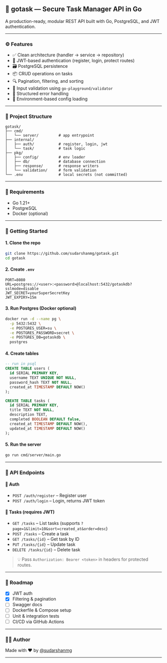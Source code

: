## 📌 gotask — Secure Task Manager API in Go

A production-ready, modular REST API built with Go, PostgreSQL, and JWT authentication.

---

### ⚙️ Features

- ✅ Clean architecture (handler → service → repository)
- 🔐 JWT-based authentication (register, login, protect routes)
- 🗃️ PostgreSQL persistence
- 📦 CRUD operations on tasks
- 🔍 Pagination, filtering, and sorting
- 🧼 Input validation using `go-playground/validator`
- 🧱 Structured error handling
- 📁 Environment-based config loading

---

### 📁 Project Structure

```
gotask/
├── cmd/
│   └── server/         # app entrypoint
├── internal/
│   ├── auth/           # register, login, jwt
│   └── task/           # task logic
├── pkg/
│   ├── config/         # env loader
│   ├── db/             # database connection
│   ├── response/       # response writers
│   └── validation/     # form validation
└── .env                # local secrets (not committed)
```

---

### 🔧 Requirements

- Go 1.21+
- PostgreSQL
- Docker (optional)

---

### 🚀 Getting Started

#### 1. Clone the repo

```bash
git clone https://github.com/sudarshanmg/gotask.git
cd gotask
```

#### 2. Create `.env`

```env
PORT=8080
URL=postgres://<user>:<password>@localhost:5432/gotaskdb?sslmode=disable
JWT_SECRET=yourSuperSecretKey
JWT_EXPIRY=15m
```

#### 3. Run Postgres (Docker optional)

```bash
docker run -d --name pg \
  -p 5432:5432 \
  -e POSTGRES_USER=su \
  -e POSTGRES_PASSWORD=secret \
  -e POSTGRES_DB=gotaskdb \
  postgres
```

#### 4. Create tables

```sql
-- run in psql
CREATE TABLE users (
  id SERIAL PRIMARY KEY,
  username TEXT UNIQUE NOT NULL,
  password_hash TEXT NOT NULL,
  created_at TIMESTAMP DEFAULT NOW()
);

CREATE TABLE tasks (
  id SERIAL PRIMARY KEY,
  title TEXT NOT NULL,
  description TEXT,
  completed BOOLEAN DEFAULT false,
  created_at TIMESTAMP DEFAULT NOW(),
  updated_at TIMESTAMP DEFAULT NOW()
);
```

#### 5. Run the server

```bash
go run cmd/server/main.go
```

---

### 🧪 API Endpoints

#### 🔑 Auth

- `POST /auth/register` – Register user
- `POST /auth/login` – Login, returns JWT token

#### 📌 Tasks (requires JWT)

- `GET /tasks` – List tasks (supports `?page=1&limit=10&sort=created_at&order=desc`)
- `POST /tasks` – Create a task
- `GET /tasks/{id}` – Get task by ID
- `PUT /tasks/{id}` – Update task
- `DELETE /tasks/{id}` – Delete task

> 💡 Pass `Authorization: Bearer <token>` in headers for protected routes.

---

### 🧭 Roadmap

- [x] JWT auth
- [x] Filtering & pagination
- [ ] Swagger docs
- [ ] Dockerfile & Compose setup
- [ ] Unit & integration tests
- [ ] CI/CD via GitHub Actions

---

### 👨‍💻 Author

Made with ❤️ by [@sudarshanmg](https://github.com/sudarshanmg)

---

